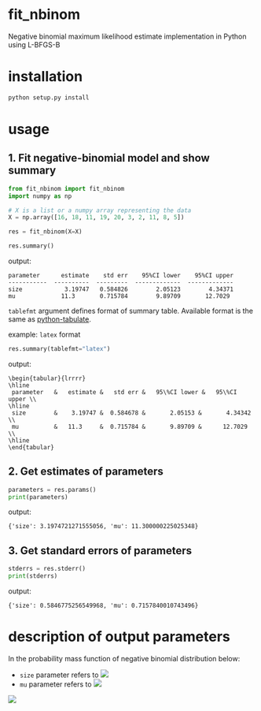 # fit_nbinom
Negative binomial maximum likelihood estimate implementation in Python using L-BFGS-B

# installation

```python
python setup.py install
```

# usage

## 1. Fit negative-binomial model and show summary

```python
from fit_nbinom import fit_nbinom
import numpy as np

# X is a list or a numpy array representing the data
X = np.array([16, 18, 11, 19, 20, 3, 2, 11, 8, 5])

res = fit_nbinom(X=X)

res.summary()
```

output:
```
parameter      estimate    std err    95%CI lower    95%CI upper
-----------  ----------  ---------  -------------  -------------
size            3.19747   0.584826        2.05123        4.34371
mu             11.3       0.715784        9.89709       12.7029
```

`tablefmt` argument defines format of summary table.
Available format is the same as [python-tabulate](https://bitbucket.org/astanin/python-tabulate/src/master/).

example: `latex` format
```python
res.summary(tablefmt="latex")
```

output:
```
\begin{tabular}{lrrrr}
\hline
 parameter   &   estimate &   std err &   95\%CI lower &   95\%CI upper \\
\hline
 size        &    3.19747 &  0.584678 &       2.05153 &       4.34342 \\
 mu          &   11.3     &  0.715784 &       9.89709 &      12.7029  \\
\hline
\end{tabular}
```

## 2. Get estimates of parameters
```python
parameters = res.params()
print(parameters)
```

output:
```
{'size': 3.1974721271555056, 'mu': 11.300000225025348}
```

## 3. Get standard errors of parameters
```python
stderrs = res.stderr()
print(stderrs)
```

output:
```
{'size': 0.5846775256549968, 'mu': 0.7157840010743496}
```

# description of output parameters
In the probability mass function of negative binomial distribution below:
- `size` parameter refers to <img src="https://latex.codecogs.com/gif.latex?\large&space;r" />
- `mu` parameter refers to <img src="https://latex.codecogs.com/gif.latex?\large&space;\mu" />

<img src="https://latex.codecogs.com/gif.latex?\large&space;\P&space;(X=x)&space;=&space;\binom{x&plus;r-1}{x}\left(&space;\frac{r}{r&plus;\mu}&space;\right)^r&space;\left(&space;\frac{\mu}{r&plus;\mu}&space;\right)^x" />